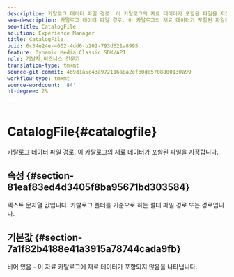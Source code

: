 ```yaml
---
description: 카탈로그 데이터 파일 경로. 이 카탈로그의 재료 데이터가 포함된 파일을 지정합니다.
seo-description: 카탈로그 데이터 파일 경로. 이 카탈로그의 재료 데이터가 포함된 파일을 지정합니다.
seo-title: CatalogFile
solution: Experience Manager
title: CatalogFile
uuid: 6c34e24e-4602-4dd6-b202-793d621a8995
feature: Dynamic Media Classic,SDK/API
role: 개발자,비즈니스 전문가
translation-type: tm+mt
source-git-commit: 469d1a5c43a972116a8a2efb0de5708800130a99
workflow-type: tm+mt
source-wordcount: '84'
ht-degree: 2%

---
```



# CatalogFile{#catalogfile}

카탈로그 데이터 파일 경로. 이 카탈로그의 재료 데이터가 포함된 파일을 지정합니다.

## 속성 {#section-81eaf83ed4d3405f8ba95671bd303584}

텍스트 문자열 값입니다. 카탈로그 폴더를 기준으로 하는 절대 파일 경로 또는 경로입니다.

## 기본값 {#section-7a1f82b4188e41a3915a78744cada9fb}

비어 있음 - 이 자료 카탈로그에 재료 데이터가 포함되지 않음을 나타냅니다.

